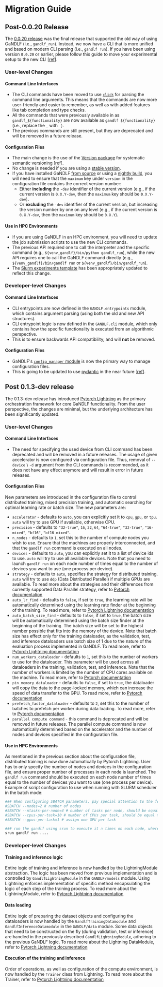 # Migration Guide

## Post-0.0.20 Release

The [0.0.20 release](https://github.com/mlcommons/GaNDLF/releases/tag/0.0.20) was the final release that supported the old way of using GaNDLF (i.e., `gandlf_run`). Instead, we now have a CLI that is more unified and based on modern CLI parsing (i.e., `gandlf run`). If you have been using version `0.0.20` or earlier, please follow this guide to move your experimental setup to the new CLI [[ref](https://github.com/mlcommons/GaNDLF/pull/845)].

### User-level Changes

#### Command Line Interfaces

- The CLI commands have been moved to use [`click`](https://click.palletsprojects.com/en/8.1.x/) for parsing the command line arguments. This means that the commands are now more user-friendly and easier to remember, as well as with added features like tab completion and type checks.
- All the commands that were previously available in as `gandlf_${functionality}` are now available as `gandlf ${functionality}` (i.e., replace the `_` with ` `). 
- The previous commands are still present, but they are deprecated and will be removed in a future release.

#### Configuration Files

- The main change is the use of the [Version package](https://github.com/keleshev/version) for systematic semantic versioning [[ref](https://github.com/mlcommons/GaNDLF/pull/841)]. 
- No change is needed if you are using a [stable version](https://docs.mlcommons.org/GaNDLF/setup/#install-from-package-managers).
- If you have installed GaNDLF [from source](https://docs.mlcommons.org/GaNDLF/setup/#install-from-sources) or using a [nightly build](https://docs.mlcommons.org/GaNDLF/setup/#install-from-package-managers), you will need to ensure that the `maximum` key under `version` in the configuration file contains the correct version number:
  - Either **including** the `-dev` identifier of the current version (e.g., if the current version is `0.X.Y-dev`, then the `maximum` key should be `0.X.Y-dev`).
  - Or **excluding** the `-dev` identifier of the current version, but increasing the version number by one on any level (e.g., if the current version is `0.X.Y-dev`, then the `maximum` key should be `0.X.Y`).

#### Use in HPC Environments

- If you are using GaNDLF in an HPC environment, you will need to update the job submission scripts to use the new CLI commands.
- The previous API required one to call the interpreter and the specific command (e.g., `${venv_gandlf}/bin/python gandlf_run`), while the new API requires one to call the GaNDLF command directly (e.g., `${venv_gandlf}/bin/gandlf run` or `${venv_gandlf}/bin/gandlf_run`).
- The [Slurm experiments template](https://github.com/IUCompPath/gandlf_experiments_template_slurm) has been appropriately updated to reflect this change.


### Developer-level Changes

#### Command Line Interfaces

- CLI entrypoints are now defined in the `GANDLF.entrypoints` module, which contains argument parsing (using both the old and new API structures).
- CLI entrypoint logic is now defined in the `GANDLF.cli` module, which only contains how the specific functionality is executed from an algorithmic perspective.
 - This is to ensure backwards API compatibility, and will **not** be removed.

#### Configuration Files

- GaNDLF's [`config_manager` module](https://github.com/mlcommons/GaNDLF/blob/master/GANDLF/config_manager.py) is now the primary way to manage configuration files.
- This is going to be updated to use [pydantic](https://docs.pydantic.dev/latest/) in the near future [[ref](https://github.com/mlcommons/GaNDLF/issues/758)].


## Post 0.1.3-dev release

The 0.1.3-dev release has introduced [Pytorch Lightning](https://lightning.ai/) as the primary orchestration framework for core GaNDLF functionality. From the user perspective, the changes are minimal, but the underlying architecture has been significantly updated.

### User-level Changes

#### Command Line Interfaces

- The need for specifying the used device from CLI command has been deprecated and will be removed in a future releases. The usage of given accelerator is now configured via configuration file. Thus, removal of `--device` \ `-d` argument from the CLI commands is recommended, as it does not have any effect anymore and will result in error in future releases.

#### Configuration Files

New parameters are introduced in the configuration file to control distributed training, mixed precision training, and automatic searching for optimal learning rate or batch size. The new parameters are:
- `accelerator` - defaults to `auto`, you can explicitly set it to `cpu`, `gpu`, or `tpu`. `auto` will try to use GPU if available, otherwise CPU.
- `precision` - defaults to `"32-true"`, `16`, `32`, `64`, `"64-true"`, `"32-true"`, `"16-mixed"`, `"bf16"`, `"bf16-mixed"`.
- `n_nodes` - defaults to `1`, set this to the number of compute nodes you wish to use. Ensure that the machines are properly interconnected, and that the `gandlf run` command is executed on all nodes.
- `devices` - defaults to `auto`, you can explicitly set it to a list of device ids to use. `auto` will try to use all available devices. Note that you need to launch `gandlf run` on each node number of times equal to the number of devices you want to use (one process per device).
- `strategy` - defaults to `auto`, specifies the strategy for distributed training. `auto` will try to use `ddp` (Data Distributed Parallel) if multiple GPUs are available. To read more about the strategies and their differences from currently supported Data Parallel strategy, refer to [Pytorch documentation](https://pytorch.org/tutorials/beginner/ddp_series_theory.html)
- `auto_lr_find` - defaults to `false`, if set to `true`, the learning rate will be automatically determined using the learning rate finder at the beginning of the training. To read more, refer to [Pytorch Lightning documentation](https://lightning.ai/docs/pytorch/stable/api/lightning.pytorch.tuner.tuning.Tuner.html#lightning.pytorch.tuner.tuning.Tuner)
- `auto_batch_size_find` - defaults to `false`, if set to `true`, the batch size will be automatically determined using the batch size finder at the beginning of the training. The batch size will be set to the highest number possible that fits into the memory of the device. Note that batch size has effect only for the training dataloader, as the validation, test, and inference dataloaders use batch size of 1 due to the nature of the evaluation process implemented in GaNDLF. To read more, refer to [Pytorch Lightning documentation](https://lightning.ai/docs/pytorch/stable/api/lightning.pytorch.tuner.tuning.Tuner.html#lightning.pytorch.tuner.tuning.Tuner)
- `num_workers_dataloader` - defaults to `1`, set this to the number of workers to use for the dataloader. This parameter will be used across all dataloaders in the training, validation, test, and inference. Note that the number of workers is limited by the number of CPU cores available on the machine. To read more, refer to [Pytorch documentation](https://pytorch.org/docs/stable/data.html#torch.utils.data.DataLoader)
- `pin_memory_dataloader` - defaults to `false`, if set to `true`, the dataloader will copy the data to the page-locked memory, which can increase the speed of data transfer to the GPU. To read more, refer to [Pytorch documentation](https://pytorch.org/docs/stable/data.html#torch.utils.data.DataLoader)
- `prefetch_factor_dataloader` - defaults to `2`, set this to the number of batches to prefetch per worker during data loading. To read more, refer to [Pytorch documentation](https://pytorch.org/docs/stable/data.html#torch.utils.data.DataLoader)
- `parallel compute command` - this command is deprecated and will be removed in future releases. The parallel compute command is now automatically determined based on the accelerator and the number of nodes and devices specified in the configuration file.

#### Use in HPC Environments

As mentioned in the previous section about the configuration file, distributed training is now done automatically by Pytorch Lightning. User has to only specify the number of nodes and devices in the configuration file, and ensure proper number of processes in each node is launched. The `gandlf run` command should be executed on each node number of times equal to the number of devices you want to use (one process per device). Example of script configuration to use when running with SLURM scheduler in the batch mode:
```bash
### When configuring SBATCH parameters, pay special attention to the following ones:
#SBATCH --nodes=2 # number of nodes
#SBATCH --ntasks-per-node=4 # number of tasks per node, should be equal to the number of devices you want to use per node
#SBATCH --cpus-per-task=10 # number of CPUs per task, should be equal to the number of workers in the dataloader per launched process
#SBATCH --gpus-per-task=1 # assign one GPU per task

### run the gandlf using srun to execute it n times on each node, where n is the number of tasks per node
srun gandlf run ....
```


### Developer-level Changes

#### Training and inference logic

Entire logic of training and inference is now handled by the LightningModule abstraction. The logic has been moved from previous implementation and is controlled by `GandlfLightningModule` in the `GANDLF/models` module. Using Lightning enforces implementation of specific method encapsulating the logic of each step of the training process. To read more about the LightningModule, refer to [Pytorch Lightning documentation](https://lightning.ai/docs/pytorch/stable/common/lightning_module.html)

#### Data loading

Entire logic of preparing the dataset objects and configuring the dataloaders is now handled by the `GandlfTrainingDatamodule` and `GandlfInferenceDatamodule` in the `GANDLF/data` module. Some data objects that need to be constructed on the fly (during validation, test or inference) are handled in the previously described `GandlfLightningModule`, adhering to the previous GaNDLF logic. To read more about the Lightning DataModule, refer to [Pytorch Lightning documentation](https://lightning.ai/docs/pytorch/stable/common/datamodule.html)

#### Execution of the training and inference

Order of operations, as well as configuration of the compute environment, is now handled by the `Trainer` class from Lightning. To read more about the Trainer, refer to [Pytorch Lightning documentation](https://lightning.ai/docs/pytorch/stable/common/trainer.html)